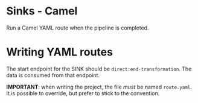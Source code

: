 # Sinks - Camel

Run a Camel YAML route when the pipeline is completed. 

# Writing YAML routes

The start endpoint for the SINK should be `direct:end-transformation`. The data is consumed from that endpoint.

**IMPORTANT**: when writing the project, the file _must_ be named `route.yaml`. It is possible to override, but prefer to stick to the convention.

